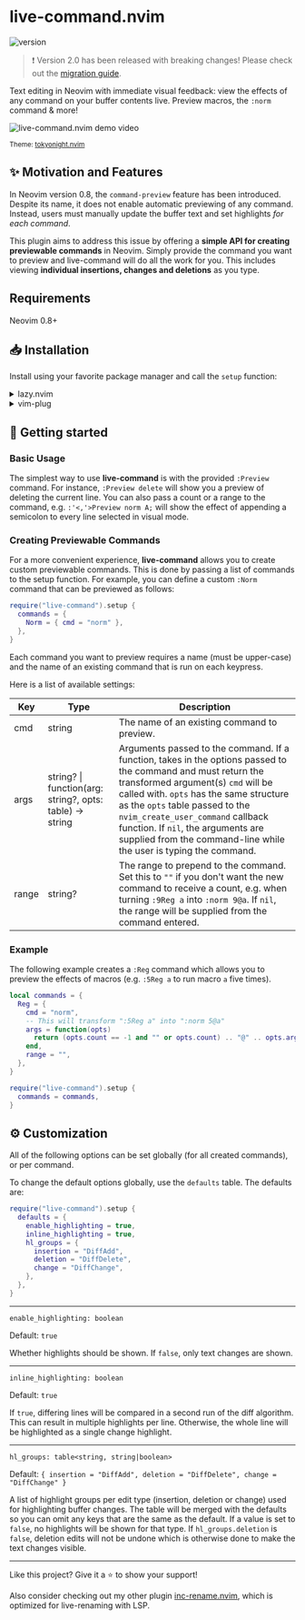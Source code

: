# live-command.nvim
![version](https://img.shields.io/badge/version-2.0.0-brightgreen)

> :exclamation: Version 2.0 has been released with breaking changes! Please check out the [migration guide](./migrate_to_v2.md).

Text editing in Neovim with immediate visual feedback: view the effects of any command on your buffer contents live. Preview macros, the `:norm` command & more!

![live-command.nvim demo video](https://user-images.githubusercontent.com/40792180/235201812-adc95327-65cc-4ae4-8c2e-804853dd0c02.gif)
<p><sub>Theme: <a href="https://github.com/folke/tokyonight.nvim">tokyonight.nvim</a></sub></p>

## :sparkles: Motivation and Features
In Neovim version 0.8, the `command-preview` feature has been introduced.
Despite its name, it does not enable automatic previewing of any command.
Instead, users must manually update the buffer text and set highlights *for each command*.

This plugin aims to address this issue by offering a **simple API for creating previewable commands**
in Neovim. Simply provide the command you want to preview and live-command will do all the
work for you. This includes viewing **individual insertions, changes and deletions** as you type.

## Requirements
Neovim 0.8+

## :inbox_tray: Installation
Install using your favorite package manager and call the `setup` function:

<details>
    <summary>lazy.nvim</summary>

```lua
use {
  "smjonas/live-command.nvim",
  -- live-command supports semantic versioning via Git tags
  -- tag = "2.*",
  config = function()
    require("live-command").setup()
  end,
}
```
</details>

<details>
    <summary>vim-plug</summary>

```vim
Plug 'smjonas/live-command.nvim'
```
Somewhere in your init.lua, you will need to call the setup function:
```lua
require("live-command").setup()
```
</details>

## :rocket: Getting started
### Basic Usage
The simplest way to use **live-command** is with the provided `:Preview` command.
For instance, `:Preview delete` will show you a preview of deleting the current line.
You can also pass a count or a range to the command, e.g. `:'<,'>Preview norm A;` will
show the effect of appending a semicolon to every line selected in visual mode.

### Creating Previewable Commands
For a more convenient experience, **live-command** allows you to create custom previewable commands.
This is done by passing a list of commands to the setup function.
For example, you can define a custom `:Norm` command that can be previewed as follows:
```lua
require("live-command").setup {
  commands = {
    Norm = { cmd = "norm" },
  },
}
```

Each command you want to preview requires a name (must be upper-case) and the name of
an existing command that is run on each keypress.

Here is a list of available settings:

| Key         | Type     | Description
| ----------- | -------- | ------------------------------------------------------------------------------------------------------------------------------------------
| cmd         | string   | The name of an existing command to preview.
| args        | string? \| function(arg: string?, opts: table) -> string | Arguments passed to the command. If a function, takes in the options passed to the command and must return the transformed argument(s) `cmd` will be called with. `opts` has the same structure as the `opts` table passed to the `nvim_create_user_command` callback function. If `nil`, the arguments are supplied from the command-line while the user is typing the command.
| range       | string?  | The range to prepend to the command. Set this to `""` if you don't want the new command to receive a count, e.g. when turning `:9Reg a` into `:norm 9@a`. If `nil`, the range will be supplied from the command entered.

### Example
The following example creates a `:Reg` command which allows you to preview the effects of macros (e.g. `:5Reg a` to run macro `a` five times).
```lua
local commands = {
  Reg = {
    cmd = "norm",
    -- This will transform ":5Reg a" into ":norm 5@a"
    args = function(opts)
      return (opts.count == -1 and "" or opts.count) .. "@" .. opts.args
    end,
    range = "",
  },
}

require("live-command").setup {
  commands = commands,
}
```

## :gear: Customization

All of the following options can be set globally (for all created commands), or per command.

To change the default options globally, use the `defaults` table. The defaults are:

```lua
require("live-command").setup {
  defaults = {
    enable_highlighting = true,
    inline_highlighting = true,
    hl_groups = {
      insertion = "DiffAdd",
      deletion = "DiffDelete",
      change = "DiffChange",
    },
  },
}
```

---

`enable_highlighting: boolean`

Default: `true`

Whether highlights should be shown. If `false`, only text changes are shown.

---

`inline_highlighting: boolean`

Default: `true`

If `true`, differing lines will be compared in a second run of the diff algorithm. This
can result in multiple highlights per line. Otherwise, the whole line will be highlighted as
a single change highlight.

---

`hl_groups: table<string, string|boolean>`

Default: `{ insertion = "DiffAdd", deletion = "DiffDelete", change = "DiffChange" }`

A list of highlight groups per edit type (insertion, deletion or change) used for highlighting buffer changes.
The table will be merged with the defaults so you can omit any keys that are the same as the default.
If a value is set to `false`, no highlights will be shown for that type. If `hl_groups.deletion` is `false`,
deletion edits will not be undone which is otherwise done to make the text changes visible.

---

Like this project? Give it a :star: to show your support!

Also consider checking out my other plugin [inc-rename.nvim](https://github.com/smjonas/inc-rename.nvim),
which is optimized for live-renaming with LSP.
